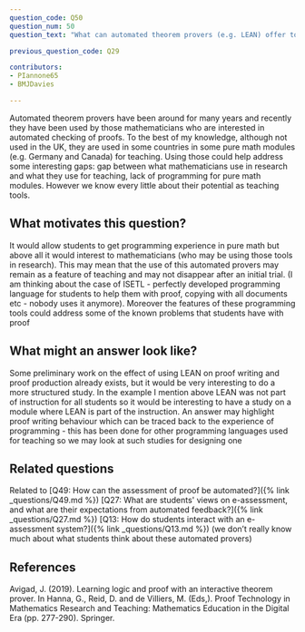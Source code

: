 ```yaml
---
question_code: Q50
question_num: 50
question_text: "What can automated theorem provers (e.g. LEAN) offer to the e-assessment of proof comprehension?" 

previous_question_code: Q29

contributors: 
- PIannone65
- BMJDavies

---
```



Automated theorem provers have been around for many years and recently they have been used by those mathematicians who are interested in automated checking of proofs. To the best of my knowledge, although not used in the UK, they are used in some countries in some pure math modules (e.g. Germany and Canada) for teaching. Using those could help address some interesting gaps: gap between what mathematicians use in research and what they use for teaching, lack of programming for pure math modules. However we know every little about their potential as teaching tools. 




## What motivates this question?

It would allow students to get programming experience in pure math but above all it would interest to mathematicians (who may be using those tools in research). This may mean that the use of this automated provers may remain as a feature of teaching  and may not disappear after an initial trial. (I am thinking about the case of ISETL - perfectly developed programming language for students to help them with proof, copying with all documents etc - nobody uses it anymore). Moreover the features of these programming tools could address some of the known problems that students have with proof

## What might an answer look like?

Some preliminary work on the effect of using LEAN on proof writing and proof production already exists, but it would be very interesting to do a more structured study. In the example I mention above LEAN was not part of instruction for all students so it would be interesting to have a study on a module where LEAN is part of the instruction. An answer may highlight proof writing behaviour which can be traced back to the experience of programming - this has been done for other programming languages used for teaching so we may look at such studies for designing one

## Related questions

Related to 
[Q49: How can the assessment of proof be automated?]({% link _questions/Q49.md %})
[Q27: What are students' views on e-assessment, and what are their expectations from automated feedback?]({% link _questions/Q27.md %})
[Q13: How do students interact with an e-assessment system?]({% link _questions/Q13.md %}) (we don’t really know much about what students think about these automated provers)

## References

<div class="reference_list" markdown="1">

Avigad, J. (2019). Learning logic and proof with an interactive theorem prover. In Hanna, G., Reid, D. and de Villiers, M. (Eds,). Proof Technology in Mathematics Research and Teaching: Mathematics Education in the Digital Era (pp. 277-290). Springer.

</div>
